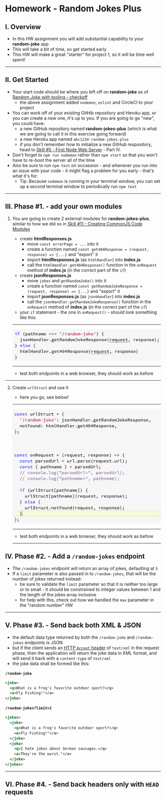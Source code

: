 # Homework - Random Jokes Plus

## I. Overview
- In this HW assignment you will add substantial capability to your **random-joke** app
- This will take a bit of time, so get started early
- This HW will make a great "starter" for project 1, so it will be time well spent!

<hr>
  
## II. Get Started
- Your start code should be where you left off on **random-joke** as of [Random Joke with tooling - checkoff](../checkoff-notes/random-joke-with-tooling-checkoff.md)
  - the above assignment added `nodemon`, `eslint` and CircleCI to your project
- You can work off of your existing GitHib repository and Heroku app, or you can create a new one, it's up to you. If you are going to go "new", you could have:
  - a new GitHub repository named **random-jokes-plus** (which is what we are going to call it in this exercise going forward)
  - a new Heroku app named `abc1234-random-jokes-plus`
  - if you don't remember how to initialize a new GitHub respository, head to [Skill #5 - First Node Web Server](../core-skills/5-first-node-web-server.md) - Part IV.
- Don't forget to `npm run nodemon` rather than `npm start` so that you won't have to re-boot the server all of the time
- Also be sure to run `npm test` on occassion - and whenever you run into an issue with your code - it might flag a problem for you early - that's what it's for:
  - Tip: Because `nodemon` is running in your terminal window, you can set up a second terminal window to periodically run `npm test`

<hr>

<a id="phase1" />

## III. Phase #1. - add your own modules

1) You are going to create 2 external modules for **random-jokes-plus**, similar to how we did so in  [Skill #11 - Creating CommonJS Code Modules](/core-skills/11-creating-commonjs-code-modules.md) 

    - create **htmlResponses.js**
      - move `const errorPage = ...` into it 
      - create a function named `const get404Response = (request, response) => {...}` and "export" it
      - import **htmlResponses.js** (as `htmlHandler`) into **index.js**
      - call the `htmlHandler.get404Response()` function in the `onRequest` method of **index.js** (in the correct part of the `if`)
    - create **jsonResponses.js**
      - move `jokes` and `getRandomJoke()` into it
      - create a function named `const getRandomJokeResponse = (request, response) => {...}` and "export" it
      - import **jsonResponses.js** (as `jsonHandler`) into **index.js**
      - call the `jsonHandler.getRandomJokeResponse()` function in the `onRequest` method of **index.js** (in the correct part of the `if`)
     - your `if` statement - the one in `onRequest()` - should look something like this:
     
     <hr>
  
     ![screenshot](_images/hw-1.png)
     
     <hr>
      
    - test both endpoints in a web browser, they should work as before
    
<hr> 

2) Create `urlStruct` and use it
    
    - here you go, see below!
    
     <hr>
  
     ![screenshot](_images/hw-2.png)
     
     <hr>
     
    - test both endpoints in a web browser, they should work as before
    
    <hr>
    
## IV. Phase #2. - Add a `/random-jokes` endpoint
    
- The `/random-jokes` endpoint will return an array of jokes, defaulting at `5`
- If a `limit` parameter is also passed in to `/random-jokes`, that will be the number of jokes returned instead:
  - be sure to validate the `limit` parameter so that it is neither too large or to small - it should be constrained to integer values between 1 and the length of the jokes array inclusive
  - for help with this, check out how we handled the `max` parameter in the "random number" HW
    
 <hr>
    
## V. Phase #3. - Send back both XML & JSON
    
- the default data type returned by both the `/random-joke` and `/random-jokes` endpoints is JSON
- but if the client sends an [HTTP `Accept` header](https://developer.mozilla.org/en-US/docs/Web/HTTP/Headers/Accept) of `text/xml` in the request phase, then the application will return the joke data in XML format, and will send it back with a `content-type` of `text/xml`
- the joke data shall be formed like this:

**`/random-joke`**

```xml
<joke>
  <q>What is a frog's favorite outdoor sport?</q>
  <a>Fly Fishing!"</a>
</joke>
```

**`/random-jokes?limit=2`**

```xml
<jokes>
  <joke>
    <q>What is a frog's favorite outdoor sport?</q>
    <a>Fly Fishing!"</a>
  </joke>
  <joke>
    <q>I hate jokes about German sausages.</q>
    <a>They're the wurst."</a>
  </joke>
</jokes>
```

<hr>
    
## VI. Phase #4. - Send back headers only with `HEAD` requests
